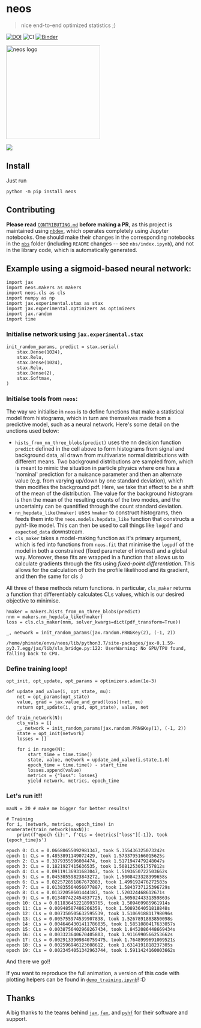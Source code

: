 # neos
> nice end-to-end optimized statistics ;)


[![DOI](https://zenodo.org/badge/235776682.svg)](https://zenodo.org/badge/latestdoi/235776682) ![CI](https://github.com/pyhf/neos/workflows/CI/badge.svg) [![Binder](https://mybinder.org/badge_logo.svg)](https://mybinder.org/v2/gh/pyhf/neos/master?filepath=demo_training.ipynb)

<img src="nbs/assets/neos_logo.png" alt="neos logo" width="250">

![](nbs/assets/pyhf_3.gif)

## Install

Just run

```
python -m pip install neos
```

## Contributing

**Please read** [`CONTRIBUTING.md`](https://github.com/pyhf/neos/blob/master/CONTRIBUTING.md) **before making a PR**, as this project is maintained using [`nbdev`](https://github.com/fastai/nbdev), which operates completely using Jupyter notebooks. One should make their changes in the corresponding notebooks in the [`nbs`](nbs) folder (including `README` changes -- see `nbs/index.ipynb`), and not in the library code, which is automatically generated.

## Example using a sigmoid-based neural network:

```
import jax
import neos.makers as makers
import neos.cls as cls
import numpy as np
import jax.experimental.stax as stax
import jax.experimental.optimizers as optimizers
import jax.random
import time
```

### Initialise network using `jax.experimental.stax`

```
init_random_params, predict = stax.serial(
    stax.Dense(1024),
    stax.Relu,
    stax.Dense(1024),
    stax.Relu,
    stax.Dense(2),
    stax.Softmax,
)
```

### Initialse tools from `neos`:

The way we initialise in `neos` is to define functions that make a statistical model from histograms, which in turn are themselves made from a predictive model, such as a neural network. Here's some detail on the unctions used below:

- `hists_from_nn_three_blobs(predict)` uses the nn decision function `predict` defined in the cell above to form histograms from signal and background data, all drawn from multivariate normal distributions with different means. Two background distributions are sampled from, which is meant to mimic the situation in particle physics where one has a 'nominal' prediction for a nuisance parameter and then an alternate value (e.g. from varying up/down by one standard deviation), which then modifies the background pdf. Here, we take that effect to be a shift of the mean of the distribution. The value for the background histogram is then the mean of the resulting counts of the two modes, and the uncertainty can be quantified through the count standard deviation.
- `nn_hepdata_like(hmaker)` uses `hmaker` to construct histograms, then feeds them into the `neos.models.hepdata_like` function that constructs a pyhf-like model. This can then be used to call things like `logpdf` and `expected_data` downstream.
- `cls_maker` takes a model-making function as it's primary argument, which is fed into functions from `neos.fit` that minimise the `logpdf` of the model in both a constrained (fixed parameter of interest) and a global way. Moreover, these fits are wrapped in a function that allows us to calculate gradients through the fits using *fixed-point differentiation*. This allows for the calculation of both the profile likelihood and its gradient, and then the same for cls :)

All three of these methods return functions. in particular, `cls_maker` returns a function that differentiably calculates CLs values, which is our desired objective to minimise.

```
hmaker = makers.hists_from_nn_three_blobs(predict)
nnm = makers.nn_hepdata_like(hmaker)
loss = cls.cls_maker(nnm, solver_kwargs=dict(pdf_transform=True))
```

```
_, network = init_random_params(jax.random.PRNGKey(2), (-1, 2))
```

    /home/phinate/envs/neos/lib/python3.7/site-packages/jax-0.1.59-py3.7.egg/jax/lib/xla_bridge.py:122: UserWarning: No GPU/TPU found, falling back to CPU.


### Define training loop!

```
opt_init, opt_update, opt_params = optimizers.adam(1e-3)

def update_and_value(i, opt_state, mu):
    net = opt_params(opt_state)
    value, grad = jax.value_and_grad(loss)(net, mu)
    return opt_update(i, grad, opt_state), value, net

def train_network(N):
    cls_vals = []
    _, network = init_random_params(jax.random.PRNGKey(1), (-1, 2))
    state = opt_init(network)
    losses = []
    
    for i in range(N):
        start_time = time.time()
        state, value, network = update_and_value(i,state,1.0)
        epoch_time = time.time() - start_time
        losses.append(value)
        metrics = {"loss": losses}
        yield network, metrics, epoch_time
```

### Let's run it!!

```
maxN = 20 # make me bigger for better results!

# Training
for i, (network, metrics, epoch_time) in enumerate(train_network(maxN)):
    print(f"epoch {i}:", f'CLs = {metrics["loss"][-1]}, took {epoch_time}s') 
```

    epoch 0: CLs = 0.06680655092981347, took 5.355436325073242s
    epoch 1: CLs = 0.4853891149072429, took 1.5733795166015625s
    epoch 2: CLs = 0.3379355596004474, took 1.5171947479248047s
    epoch 3: CLs = 0.1821927415636535, took 1.5081253051757812s
    epoch 4: CLs = 0.09119136931683047, took 1.5193650722503662s
    epoch 5: CLs = 0.04530559823843272, took 1.5008423328399658s
    epoch 6: CLs = 0.022572851867672883, took 1.499192476272583s
    epoch 7: CLs = 0.013835564056077887, took 1.5843737125396729s
    epoch 8: CLs = 0.01322058601444187, took 1.520324468612671s
    epoch 9: CLs = 0.013407422454837725, took 1.5050244331359863s
    epoch 10: CLs = 0.011836452218993765, took 1.509469985961914s
    epoch 11: CLs = 0.00948507486266359, took 1.5089364051818848s
    epoch 12: CLs = 0.007350505632595539, took 1.5106918811798096s
    epoch 13: CLs = 0.005755974539907838, took 1.5267891883850098s
    epoch 14: CLs = 0.0046464301411786035, took 1.5851080417633057s
    epoch 15: CLs = 0.0038756402968267434, took 1.8452086448669434s
    epoch 16: CLs = 0.003323640670405803, took 1.9116990566253662s
    epoch 17: CLs = 0.0029133909840759475, took 1.7648999691009521s
    epoch 18: CLs = 0.002596946123608612, took 1.6314191818237305s
    epoch 19: CLs = 0.0023454051342963744, took 1.5911424160003662s


And there we go!!

If you want to reproduce the full animation, a version of this code with plotting helpers can be found in [`demo_training.ipynb`](https://github.com/pyhf/neos/blob/master/demo_training.ipynb)! :D

## Thanks

A big thanks to the teams behind [`jax`](https://github.com/google/jax/), [`fax`](https://github.com/gehring/fax), and [`pyhf`](https://github.com/scikit-hep/pyhf) for their software and support.
